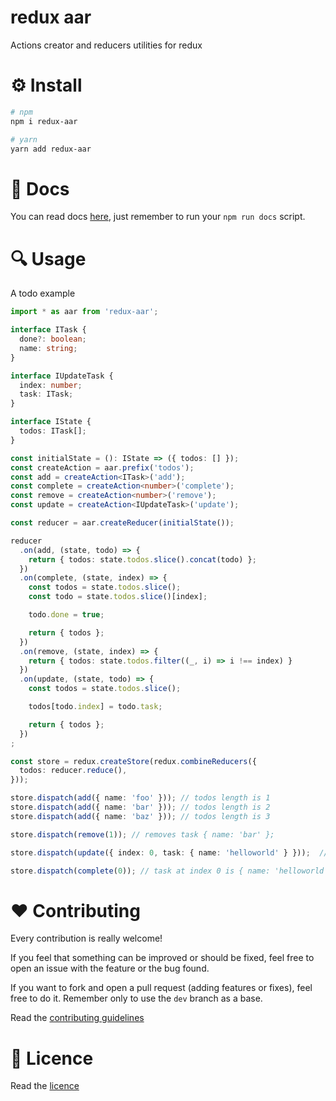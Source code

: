 redux aar
=========

Actions creator and reducers utilities for redux

# ⚙ Install

```bash
# npm
npm i redux-aar

# yarn
yarn add redux-aar
```

# 📖 Docs

You can read docs [here](./docs/README.md), just remember to run your `npm run docs` script.

# 🔍 Usage

A todo example

```ts
import * as aar from 'redux-aar';

interface ITask {
  done?: boolean;
  name: string;
}

interface IUpdateTask {
  index: number;
  task: ITask;
}

interface IState {
  todos: ITask[];
}

const initialState = (): IState => ({ todos: [] });
const createAction = aar.prefix('todos');
const add = createAction<ITask>('add');
const complete = createAction<number>('complete');
const remove = createAction<number>('remove');
const update = createAction<IUpdateTask>('update');

const reducer = aar.createReducer(initialState());

reducer
  .on(add, (state, todo) => {
    return { todos: state.todos.slice().concat(todo) };
  })
  .on(complete, (state, index) => {
    const todos = state.todos.slice();
    const todo = state.todos.slice()[index];

    todo.done = true;

    return { todos };
  })
  .on(remove, (state, index) => {
    return { todos: state.todos.filter((_, i) => i !== index) }
  })
  .on(update, (state, todo) => {
    const todos = state.todos.slice();

    todos[todo.index] = todo.task;

    return { todos };
  })
;

const store = redux.createStore(redux.combineReducers({
  todos: reducer.reduce(),
}));

store.dispatch(add({ name: 'foo' })); // todos length is 1
store.dispatch(add({ name: 'bar' })); // todos length is 2
store.dispatch(add({ name: 'baz' })); // todos length is 3

store.dispatch(remove(1)); // removes task { name: 'bar' };

store.dispatch(update({ index: 0, task: { name: 'helloworld' } }));  // task at index 0 is { name: 'helloworld' };

store.dispatch(complete(0)); // task at index 0 is { name: 'helloworld', completed: true };
```

# ️❤️ Contributing

Every contribution is really welcome!

If you feel that something can be improved or should be fixed, feel free to open an issue with the feature or the bug found.

If you want to fork and open a pull request (adding features or fixes), feel free to do it. Remember only to use the `dev` branch as a base.

Read the [contributing guidelines](./CONTRIBUTING.md)

# 📃 Licence

Read the [licence](./LICENCE)
